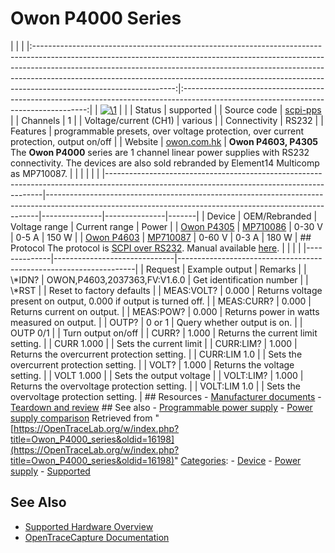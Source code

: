 # Owon P4000 Series

| | | |:-----------------------------------------------------------------------------------------------------------------------------------------------------------------------------------------------------------------------------------------------------------------------------------------------------------------------------------------------------------:|:------------------------------------------------------------------------------------------------------------------------------------:| | [![\1](../../assets/hardware/general/\2)](./File:Owon_P4603.JPG.html) | | | Status | supported | | Source code | [scpi-pps](http://github.com/OpenTraceLab/?p=OpenTraceCapture.git;a=tree;f=src/hardware/scpi-pps) | | Channels | 1 | | Voltage/current (CH1) | various | | Connectivity | RS232 | | Features | programmable presets, over voltage protection, over current protection, output on/off | | Website | [owon.com.hk](https://www.owon.com.hk/) | **Owon P4603, P4305** The **Owon P4000** series are 1 channel linear power supplies with RS232 connectivity. The devices are also sold rebranded by Element14 Multicomp as MP710087. | | | | | | |--------------------------------------------------------------------------------------------------------------------------------------------|----------------------------------------------------------------------------------------------------------------------------------------------------------|---------------|---------------|-------| | Device | OEM/Rebranded | Voltage range | Current range | Power | | [Owon P4305](https://www.owon.com.hk/products_owon_p4000_series_1ch_liner_dc_power_supply) | [MP710086](https://au.element14.com/multicomp-pro/mp710086/dc-power-supply-1ch-30v-5a-150w/dp/322741901) | 0-30 V | 0-5 A | 150 W | | [Owon P4603](https://www.owon.com.hk/products_owon_p4000_series_1ch_liner_dc_power_supply) | [MP710087](https://au.element14.com/multicomp-pro/mp710087/dc-power-supply-1ch-60v-3a-180w/dp/322742101) | 0-60 V | 0-3 A | 180 W | ## Protocol The protocol is [SCPI over RS232](Connection_parameters.html#Devices_using_SCPI "Connection parameters"). Manual available [here](http://files.owon.com.cn/software/Application/SP&P_Series_Single_Channel_DC_Power_Supply_Programming_Manual.pdf). | | | | |--------------|------------------------------|-------------------------------------------------------------------| | Request | Example output | Remarks | | \\*IDN? | OWON,P4603,2037363,FV:V1.6.0 | Get identification number | | \\*RST | | Reset to factory defaults | | MEAS:VOLT? | 0.000 | Returns voltage present on output, 0.000 if output is turned off. | | MEAS:CURR? | 0.000 | Returns current on output. | | MEAS:POW? | 0.000 | Returns power in watts measured on output. | | OUTP? | 0 or 1 | Query whether output is on. | | OUTP 0/1 | | Turn output on/off | | CURR? | 1.000 | Returns the current limit setting. | | CURR 1.000 | | Sets the current limit | | CURR:LIM? | 1.000 | Returns the overcurrent protection setting. | | CURR:LIM 1.0 | | Sets the overcurrent protection setting. | | VOLT? | 1.000 | Returns the voltage setting. | | VOLT 1.000 | | Sets the output voltage | | VOLT:LIM? | 1.000 | Returns the overvoltage protection setting. | | VOLT:LIM 1.0 | | Sets the overvoltage protection setting. | ## Resources \- [Manufacturer documents](https://www.owon.com.hk/products_owon_p4000_series_1ch_liner_dc_power_supply) \- [Teardown and review](https://www.eevblog.com/forum/testgear/inside-the-owon-p4603p4305-linear-psu/) ## See also \- [Programmable power supply](Programmable_power_supply.html "Programmable power supply") \- [Power supply comparison](Power_supply_comparison.html "Power supply comparison") 
Retrieved from "[https://OpenTraceLab.org/w/index.php?title=Owon_P4000_series&oldid=16198](https://OpenTraceLab.org/w/index.php?title=Owon_P4000_series&oldid=16198)" 
[Categories](specialcategories-specialcategories.md): \- [Device](./Category:Device.html "Category:Device") \- [Power supply](./Category:Power_supply.html "Category:Power supply") \- [Supported](./Category:Supported.html "Category:Supported")

## See Also
- [Supported Hardware Overview](../supported-hardware.md)
- [OpenTraceCapture Documentation](../../opentracecapture/overview.md)
